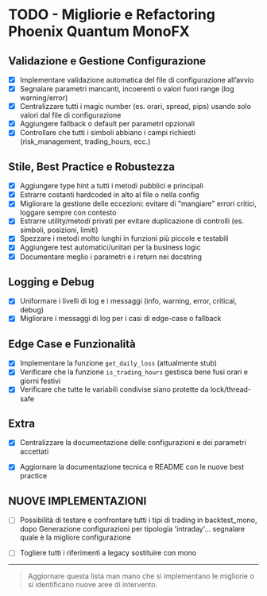 # TODO - Migliorie e Refactoring Phoenix Quantum MonoFX

## Validazione e Gestione Configurazione
- [x] Implementare validazione automatica del file di configurazione all’avvio
- [x] Segnalare parametri mancanti, incoerenti o valori fuori range (log warning/error)
- [x] Centralizzare tutti i magic number (es. orari, spread, pips) usando solo valori dal file di configurazione
- [x] Aggiungere fallback o default per parametri opzionali
- [x] Controllare che tutti i simboli abbiano i campi richiesti (risk_management, trading_hours, ecc.)

## Stile, Best Practice e Robustezza
- [x] Aggiungere type hint a tutti i metodi pubblici e principali
- [x] Estrarre costanti hardcoded in alto al file o nella config
- [x] Migliorare la gestione delle eccezioni: evitare di "mangiare" errori critici, loggare sempre con contesto
- [x] Estrarre utility/metodi privati per evitare duplicazione di controlli (es. simboli, posizioni, limiti)
- [x] Spezzare i metodi molto lunghi in funzioni più piccole e testabili
- [x] Aggiungere test automatici/unitari per la business logic
- [x] Documentare meglio i parametri e i return nei docstring

## Logging e Debug
- [x] Uniformare i livelli di log e i messaggi (info, warning, error, critical, debug)
- [x] Migliorare i messaggi di log per i casi di edge-case o fallback

## Edge Case e Funzionalità
- [x] Implementare la funzione `get_daily_loss` (attualmente stub)
- [x] Verificare che la funzione `is_trading_hours` gestisca bene fusi orari e giorni festivi
- [x] Verificare che tutte le variabili condivise siano protette da lock/thread-safe

## Extra
- [x] Centralizzare la documentazione delle configurazioni e dei parametri accettati
- [x] Aggiornare la documentazione tecnica e README con le nuove best practice


## NUOVE IMPLEMENTAZIONI

- [ ] Possibilità di testare e confrontare tutti i tipi di trading in backtest_mono, dopo  Generazione configurazioni per tipologia 'intraday'... segnalare quale è la migliore configurazione
- [ ] Togliere tutti i riferimenti a legacy sostituire con mono



---

> Aggiornare questa lista man mano che si implementano le migliorie o si identificano nuove aree di intervento.
